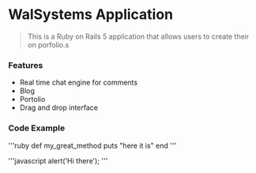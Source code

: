 # WalSystems Application

> This is a Ruby on Rails 5 application that allows users to create their on porfolio.s

### Features

- Real time chat engine for comments
- Blog
- Portolio
- Drag and drop interface

### Code Example 

'''ruby
def my_great_method
	puts "here it is"
end
'''

'''javascript
alert('Hi there');
'''